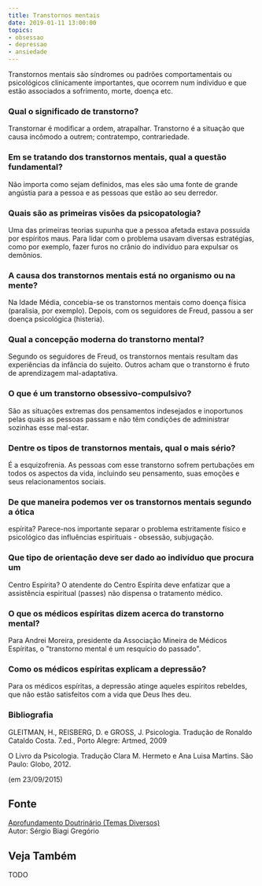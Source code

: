 ```yaml
---
title: Transtornos mentais
date: 2019-01-11 13:00:00
topics: 
- obsessao
- depressao
- ansiedade
---
```


Transtornos mentais são síndromes ou padrões comportamentais ou psicológicos
clinicamente importantes, que ocorrem num individuo e que estão associados a
sofrimento, morte, doença etc.

### Qual o significado de transtorno?
Transtornar é modificar a ordem, atrapalhar. Transtorno é a situação
que causa incômodo a outrem; contratempo, contrariedade.

### Em se tratando dos transtornos mentais, qual a questão fundamental?
Não importa como sejam definidos, mas eles são uma fonte de grande
angústia para a pessoa e as pessoas que estão ao seu derredor.

### Quais são as primeiras visões da psicopatologia?
Uma das primeiras teorias supunha que a pessoa afetada estava possuída
por espíritos maus. Para lidar com o problema usavam diversas
estratégias, como por exemplo, fazer furos no crânio do indivíduo para
expulsar os demônios.

### A causa dos transtornos mentais está no organismo ou na mente?
Na Idade Média, concebia-se os transtornos mentais como doença física
(paralisia, por exemplo). Depois, com os seguidores de Freud, passou a
ser doença psicológica (histeria).

### Qual a concepção moderna do transtorno mental?
Segundo os seguidores de Freud, os transtornos mentais resultam das
experiências da infância do sujeito. Outros acham que o transtorno é
fruto de aprendizagem mal-adaptativa.

### O que é um transtorno obsessivo-compulsivo?
São as situações extremas dos pensamentos indesejados e inoportunos
pelas quais as pessoas passam e não têm condições de administrar
sozinhas esse mal-estar.

### Dentre os tipos de transtornos mentais, qual o mais sério?
É a esquizofrenia. As pessoas com esse transtorno sofrem pertubações em
todos os aspectos da vida, incluindo seu pensamento, suas emoções e seus
relacionamentos sociais.

### De que maneira podemos ver os transtornos mentais segundo a ótica
espírita?
Parece-nos importante separar o problema estritamente físico e
psicológico das influências espirituais - obsessão, subjugação.

### Que tipo de orientação deve ser dado ao indivíduo que procura um
Centro Espírita?
O atendente do Centro Espírita deve enfatizar que a assistência
espiritual (passes) não dispensa o tratamento médico.

### O que os médicos espíritas dizem acerca do transtorno mental?
Para Andrei Moreira, presidente da Associação Mineira de Médicos
Espíritas, o "transtorno mental é um resquício do passado".

### Como os médicos espíritas explicam a depressão?
Para os médicos espíritas, a depressão atinge aqueles espíritos
rebeldes, que não estão satisfeitos com a vida que Deus lhes deu.


### Bibliografia
GLEITMAN, H., REISBERG, D. e GROSS, J. Psicologia. Tradução de Ronaldo
Cataldo Costa. 7.ed., Porto Alegre: Artmed, 2009

O Livro da Psicologia. Tradução Clara M. Hermeto e Ana Luisa Martins.
São Paulo: Globo, 2012.

(em 23/09/2015)

## Fonte
[Aprofundamento Doutrinário (Temas Diversos)](https://sites.google.com/view/aprofundamentodoutrinario/transtornos-mentais)  
Autor: Sérgio Biagi Gregório



## Veja Também
TODO



